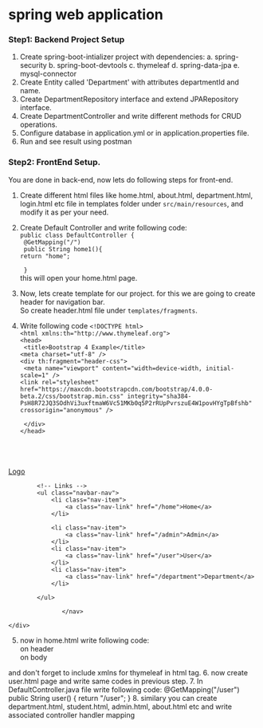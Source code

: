 # spring web application

### Step1: Backend Project Setup
1. Create spring-boot-intializer project with dependencies:
a. spring-security
b. spring-boot-devtools
c. thymeleaf
d. spring-data-jpa
e. mysql-connector
2. Create Entity called 'Department' with attributes departmentId and name.
3. Create DepartmentRepository interface and extend JPARepository interface.
4. Create DepartmentController and write different methods for CRUD operations.
5. Configure database in application.yml or in application.properties file.
6. Run and see result using postman

### Step2: FrontEnd Setup.
You are done in back-end, now lets do following steps for front-end.
1. Create different html files like home.html, about.html, department.html, login.html etc file in templates folder under `src/main/resources`, and modify it as per your need.</br>
2. Create Default Controller and write following code:</br>
`public class DefaultController {`</br>
   ` @GetMapping("/")`</br>
   ` public String home1(){`</br>
        `return "home";`</br>
        
   ` }`</br>
    this will open your home.html page.
3. Now, lets create template for our project. for this we are going to create header for navigation bar. </br>So create header.html file under `templates/fragments`.
4. Write following code
`<!DOCTYPE html>`</br>
`<html xmlns:th="http://www.thymeleaf.org">`</br>
    `<head>`</br>
       ` <title>Bootstrap 4 Example</title>`</br>
        `<meta charset="utf-8" />`</br>
    `<div th:fragment="header-css">`</br>
       ` <meta name="viewport" content="width=device-width, initial-scale=1" />`</br>
        `<link rel="stylesheet" href="https://maxcdn.bootstrapcdn.com/bootstrap/4.0.0-beta.2/css/bootstrap.min.css" integrity="sha384-PsH8R72JQ3SOdhVi3uxftmaW6Vc51MKb0q5P2rRUpPvrszuE4W1povHYgTpBfshb" crossorigin="anonymous" />`</br>
     
   ` </div>`</br>
`</head>`</br>
<body></br>
    <div th:fragment="header"></br>
        <nav class="navbar navbar-expand-sm bg-primary navbar-dark"></br>
            <!-- Brand/logo -->
            <a class="navbar-brand" href="#">Logo</a></br>

            <!-- Links -->
            <ul class="navbar-nav">
                <li class="nav-item">
                    <a class="nav-link" href="/home">Home</a>
                </li>

                <li class="nav-item">
                    <a class="nav-link" href="/admin">Admin</a>
                </li>
                <li class="nav-item">
                    <a class="nav-link" href="/user">User</a>
                </li>
                <li class="nav-item">
                    <a class="nav-link" href="/department">Department</a>
                </li>

            </ul>

                   </nav>

    </div>
</body>

</html>

5. now in home.html write following code:
    <div th:replace="fragments/header :: header-css" /> on header
    <div th:replace="fragments/header :: header" /> on body 
and don't forget to include xmlns for thymeleaf in html tag.
6. now create user.html page and write same codes in previous step.
7. In DefaultController.java file write following code:
@GetMapping("/user")
    public String user() {
        return "/user";
    }
 8. similary you can create department.html, student.html, admin.html, about.html etc and write associated controller handler mapping

